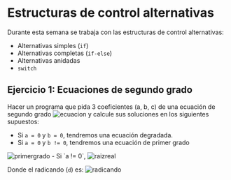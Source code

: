 # Estructuras de control alternativas

Durante esta semana se trabaja con las estructuras de control alternativas:

- Alternativas simples (`if`)
- Alternativas completas (`if-else`)
- Alternativas anidadas
- `switch`

## Ejercicio 1: Ecuaciones de segundo grado

Hacer un programa que pida 3 coeficientes (a, b, c) de una ecuación de segundo
grado <img src="http://www.sciweavers.org/tex2img.php?eq=ax%5E%7B2%7D%20%2B%20bx%20%2B%20c%20%3D%200&bc=White&fc=Black&im=jpg&fs=12&ff=arev&edit=" alt="ecuacion" /> y calcule sus soluciones en los siguientes supuestos:

- Si `a = 0` y `b = 0`, tendremos una ecuación degradada.
- Si `a = 0` y `b != 0`, tendremos una ecuación de primer grado 
<img src="http://www.sciweavers.org/tex2img.php?eq=%20x%3D%5Cfrac%7B-c%7D%7Bb%7D%20&bc=White&fc=Black&im=jpg&fs=12&ff=arev&edit=" alt="primergrado" />
- Si `a != 0`, <img src="http://www.sciweavers.org/tex2img.php?eq=x%20%3D%20%20%5Cfrac%7B-b%2B-%20%5Csqrt%7Bd%7D%20%7D%7B2a%7D%20&bc=White&fc=Black&im=jpg&fs=12&ff=arev&edit=" alt="raizreal" />

Donde el radicando (`d`) es: <img scr="http://www.sciweavers.org/tex2img.php?eq=d%20%3D%20b%5E%7B2%7D%20-%204ac&bc=White&fc=Black&im=jpg&fs=12&ff=arev&edit=" alt="radicando" />